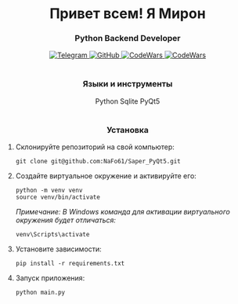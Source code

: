 <div id="header" align="center">
    <h1>Привет всем! Я Мирон</h1>
    <h3>Python Backend Developer</h3>
</div>

<div id="socials" align="center">
  <a href="https://t.me/director_61">
    <img src="https://img.shields.io/badge/Telegram-green?style=for-the-badge&logo=telegram&logoColor=white" alt="Telegram"/>
  </a>
  <a href="https://github.com/NaFo61">
    <img src="https://img.shields.io/badge/Git-blue?style=for-the-badge&logo=github&logoColor=white" alt="GitHub"/>
  </a>
  <a href="https://www.codewars.com/users/NaFo_61">
    <img src="https://img.shields.io/badge/code-red?style=for-the-badge&logo=codewars&logoColor=white" alt="CodeWars"/>
  </a>
  <a href="https://leetcode.com/NaFo_61/">
    <img src="https://img.shields.io/badge/leetcode-purple?style=for-the-badge&logo=leetcode&logoColor=white" alt="CodeWars"/>
  </a>
</div>

<br>
<div id="languages" align="center">
   <h3>Языки и инструменты</h3>
   Python
   Sqlite
   PyQt5
</div>

<br>
<h3 align="center">Установка</h3>

1. Склонируйте репозиторий на свой компьютер:

   ```shell
   git clone git@github.com:NaFo61/Saper_PyQt5.git
   ```

2. Создайте виртуальное окружение и активируйте его:

   ```shell
   python -m venv venv
   source venv/bin/activate
   ```
   _Примечание: В Windows команда для активации виртуального окружения будет отличаться:_
   ```shell
   venv\Scripts\activate
   ```

3. Установите зависимости:

   ```shell
   pip install -r requirements.txt
   ```

4. Запуск приложения:

    ```shell
    python main.py
    ```

